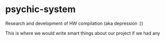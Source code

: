 # psychic-system
Research and development of HW compilation (aka depression :))

This is where we would write smart things about our project if we had any